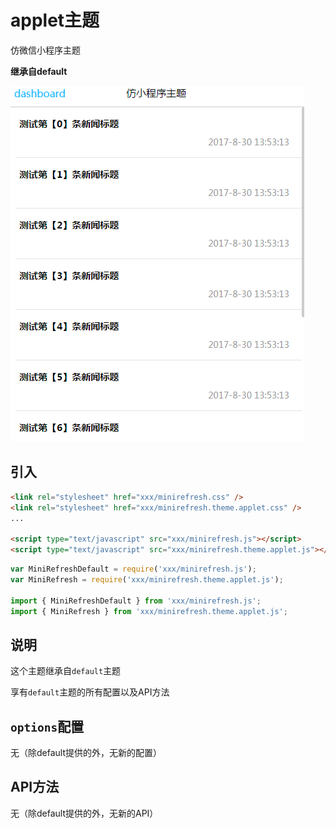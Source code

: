 # applet主题

仿微信小程序主题

__继承自default__

![](../staticresource/screenshoot/theme_applet.gif)

## 引入

```html
<link rel="stylesheet" href="xxx/minirefresh.css" />
<link rel="stylesheet" href="xxx/minirefresh.theme.applet.css" />
...

<script type="text/javascript" src="xxx/minirefresh.js"></script>
<script type="text/javascript" src="xxx/minirefresh.theme.applet.js"></script>
```

```js
var MiniRefreshDefault = require('xxx/minirefresh.js');
var MiniRefresh = require('xxx/minirefresh.theme.applet.js');

import { MiniRefreshDefault } from 'xxx/minirefresh.js';
import { MiniRefresh } from 'xxx/minirefresh.theme.applet.js';
```

## 说明

这个主题继承自`default`主题

享有`default`主题的所有配置以及API方法

## `options`配置

无（除default提供的外，无新的配置）

## API方法

无（除default提供的外，无新的API）

